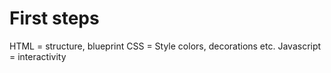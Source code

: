# First steps 

HTML = structure, blueprint 
CSS = Style colors, decorations etc. 
Javascript = interactivity 